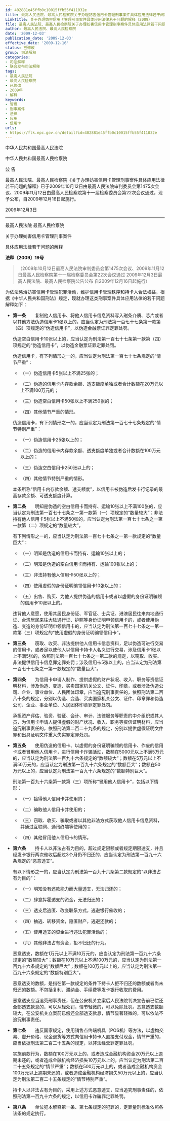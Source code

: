 ```yaml
---
id: 402881e45ffb0c10015ffb55f411032e
title: 最高人民法院、最高人民检察院关于办理妨害信用卡管理刑事案件具体应用法律若干问题的解释
LinkTitle: 关于办理妨害信用卡管理刑事案件具体应用法律若干问题的解释（2009）
file: 最高人民法院、最高人民检察院关于办理妨害信用卡管理刑事案件具体应用法律若干问题的解释_20091203_402881e45ffb0c10015ffb55f411032e.docx
author: 最高人民法院、最高人民检察院
date: '2009-12-03'
publication_date: '2009-12-03'
effective_date: '2009-12-16'
status: 已修改
group: 司法解释
categories:
- 司法解释
- 联合发布司法解释
tags:
- 最高人民法院
- 最高人民检察院
- 已修改
- 2009年
- 解释
keywords:
- 管理
- 刑事案件
- 法律
- 应用
- 信用卡
urls:
- https://flk.npc.gov.cn/detail?id=402881e45ffb0c10015ffb55f411032e
---
```


中华人民共和国最高人民法院

中华人民共和国最高人民检察院

公 告

最高人民法院、最高人民检察院《关于办理妨害信用卡管理刑事案件具体应用法律若干问题的解释》已于2009年10月12日由最高人民法院审判委员会第1475次会议、2009年11月12日由最高人民检察院第十一届检察委员会第22次会议通过，现予公布，自2009年12月16日起施行。

2009年12月3日

---

最高人民法院 最高人民检察院

关于办理妨害信用卡管理刑事案件

具体应用法律若干问题的解释

**法释〔2009〕19号**

> （2009年10月12日最高人民法院审判委员会第1475次会议、2009年11月12日最高人民检察院第十一届检察委员会第22次会议通过 2009年12月3日最高人民法院、最高人民检察院公告公布 自2009年12月16日起施行）

为依法惩治妨害信用卡管理犯罪活动，维护信用卡管理秩序和持卡人合法权益，根据《中华人民共和国刑法》规定，现就办理这类刑事案件具体应用法律的若干问题解释如下：

- **第一条**　　复制他人信用卡、将他人信用卡信息资料写入磁条介质、芯片或者以其他方法伪造信用卡1张以上的，应当认定为刑法第一百七十七条第一款第（四）项规定的“伪造信用卡”，以伪造金融票证罪定罪处罚。

  伪造空白信用卡10张以上的，应当认定为刑法第一百七十七条第一款第（四）项规定的“伪造信用卡”，以伪造金融票证罪定罪处罚。

  伪造信用卡，有下列情形之一的，应当认定为刑法第一百七十七条规定的“情节严重”：

  - （一）伪造信用卡5张以上不满25张的；

  - （二）伪造的信用卡内存款余额、透支额度单独或者合计数额在20万元以上不满100万元的；

  - （三）伪造空白信用卡50张以上不满250张的；

  - （四）其他情节严重的情形。

  伪造信用卡，有下列情形之一的，应当认定为刑法第一百七十七条规定的“情节特别严重”：

  - （一）伪造信用卡25张以上的；

  - （二）伪造的信用卡内存款余额、透支额度单独或者合计数额在100万元以上的；

  - （三）伪造空白信用卡250张以上的；

  - （四）其他情节特别严重的情形。

  本条所称“信用卡内存款余额、透支额度”，以信用卡被伪造后发卡行记录的最高存款余额、可透支额度计算。

- **第二条**　　明知是伪造的空白信用卡而持有、运输10张以上不满100张的，应当认定为刑法第一百七十七条之一第一款第（一）项规定的“数量较大”；非法持有他人信用卡5张以上不满50张的，应当认定为刑法第一百七十七条之一第一款第（二）项规定的“数量较大”。

  有下列情形之一的，应当认定为刑法第一百七十七条之一第一款规定的“数量巨大”：

  - （一）明知是伪造的信用卡而持有、运输10张以上的；

  - （二）明知是伪造的空白信用卡而持有、运输100张以上的；

  - （三）非法持有他人信用卡50张以上的；

  - （四）使用虚假的身份证明骗领信用卡10张以上的；

  - （五）出售、购买、为他人提供伪造的信用卡或者以虚假的身份证明骗领的信用卡10张以上的。

  违背他人意愿，使用其居民身份证、军官证、士兵证、港澳居民往来内地通行证、台湾居民来往大陆通行证、护照等身份证明申领信用卡的，或者使用伪造、变造的身份证明申领信用卡的，应当认定为刑法第一百七十七条之一第一款第（三）项规定的“使用虚假的身份证明骗领信用卡”。

- **第三条**　　窃取、收买、非法提供他人信用卡信息资料，足以伪造可进行交易的信用卡，或者足以使他人以信用卡持卡人名义进行交易，涉及信用卡1张以上不满5张的，依照刑法第一百七十七条之一第二款的规定，以窃取、收买、非法提供信用卡信息罪定罪处罚；涉及信用卡5张以上的，应当认定为刑法第一百七十七条之一第一款规定的“数量巨大”。

- **第四条**　　为信用卡申请人制作、提供虚假的财产状况、收入、职务等资信证明材料，涉及伪造、变造、买卖国家机关公文、证件、印章，或者涉及伪造公司、企业、事业单位、人民团体印章，应当追究刑事责任的，依照刑法第二百八十条的规定，分别以伪造、变造、买卖国家机关公文、证件、印章罪和伪造公司、企业、事业单位、人民团体印章罪定罪处罚。

  承担资产评估、验资、验证、会计、审计、法律服务等职责的中介组织或其人员，为信用卡申请人提供虚假的财产状况、收入、职务等资信证明材料，应当追究刑事责任的，依照刑法第二百二十九条的规定，分别以提供虚假证明文件罪和出具证明文件重大失实罪定罪处罚。

- **第五条**　　使用伪造的信用卡、以虚假的身份证明骗领的信用卡、作废的信用卡或者冒用他人信用卡，进行信用卡诈骗活动，数额在5000元以上不满5万元的，应当认定为刑法第一百九十六条规定的“数额较大”；数额在5万元以上不满50万元的，应当认定为刑法第一百九十六条规定的“数额巨大”；数额在50万元以上的，应当认定为刑法第一百九十六条规定的“数额特别巨大”。

  刑法第一百九十六条第一款第（三）项所称“冒用他人信用卡”，包括以下情形：

  - （一）拾得他人信用卡并使用的；

  - （二）骗取他人信用卡并使用的；

  - （三）窃取、收买、骗取或者以其他非法方式获取他人信用卡信息资料，并通过互联网、通讯终端等使用的；

  - （四）其他冒用他人信用卡的情形。

- **第六条**　　持卡人以非法占有为目的，超过规定限额或者规定期限透支，并且经发卡银行两次催收后超过3个月仍不归还的，应当认定为刑法第一百九十六条规定的“恶意透支”。

  有以下情形之一的，应当认定为刑法第一百九十六条第二款规定的“以非法占有为目的”：

  - （一）明知没有还款能力而大量透支，无法归还的；

  - （二）肆意挥霍透支的资金，无法归还的；

  - （三）透支后逃匿、改变联系方式，逃避银行催收的；

  - （四）抽逃、转移资金，隐匿财产，逃避还款的；

  - （五）使用透支的资金进行违法犯罪活动的；

  - （六）其他非法占有资金，拒不归还的行为。

  恶意透支，数额在1万元以上不满10万元的，应当认定为刑法第一百九十六条规定的“数额较大”；数额在10万元以上不满100万元的，应当认定为刑法第一百九十六条规定的“数额巨大”；数额在100万元以上的，应当认定为刑法第一百九十六条规定的“数额特别巨大”。

  恶意透支的数额，是指在第一款规定的条件下持卡人拒不归还的数额或者尚未归还的数额。不包括复利、滞纳金、手续费等发卡银行收取的费用。

  恶意透支应当追究刑事责任，但在公安机关立案后人民法院判决宣告前已偿还全部透支款息的，可以从轻处罚，情节轻微的，可以免除处罚。恶意透支数额较大，在公安机关立案前已偿还全部透支款息，情节显著轻微的，可以依法不追究刑事责任。

- **第七条**　　违反国家规定，使用销售点终端机具（POS机）等方法，以虚构交易、虚开价格、现金退货等方式向信用卡持卡人直接支付现金，情节严重的，应当依据刑法第二百二十五条的规定，以非法经营罪定罪处罚。

  实施前款行为，数额在100万元以上的，或者造成金融机构资金20万元以上逾期未还的，或者造成金融机构经济损失10万元以上的，应当认定为刑法第二百二十五条规定的“情节严重”；数额在500万元以上的，或者造成金融机构资金100万元以上逾期未还的，或者造成金融机构经济损失50万元以上的，应当认定为刑法第二百二十五条规定的“情节特别严重”。

  持卡人以非法占有为目的，采用上述方式恶意透支，应当追究刑事责任的，依照刑法第一百九十六条的规定，以信用卡诈骗罪定罪处罚。

- **第八条**　　单位犯本解释第一条、第七条规定的犯罪的，定罪量刑标准依照各该条的规定执行。
